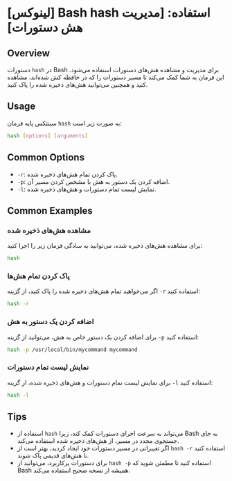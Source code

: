 # [لینوکس] Bash hash استفاده: [مدیریت هش دستورات]

## Overview
دستورات `hash` در Bash برای مدیریت و مشاهده هش‌های دستورات استفاده می‌شود. این فرمان به شما کمک می‌کند تا مسیر دستورات را که در حافظه کش شده‌اند، مشاهده کنید و همچنین می‌توانید هش‌های ذخیره شده را پاک کنید.

## Usage
سینتکس پایه فرمان `hash` به صورت زیر است:

```bash
hash [options] [arguments]
```

## Common Options
- `-r`: پاک کردن تمام هش‌های ذخیره شده.
- `-p`: اضافه کردن یک دستور به هش با مشخص کردن مسیر آن.
- `-l`: نمایش لیست تمام دستورات و هش‌های ذخیره شده.

## Common Examples

### مشاهده هش‌های ذخیره شده
برای مشاهده هش‌های ذخیره شده، می‌توانید به سادگی فرمان زیر را اجرا کنید:

```bash
hash
```

### پاک کردن تمام هش‌ها
اگر می‌خواهید تمام هش‌های ذخیره شده را پاک کنید، از گزینه `-r` استفاده کنید:

```bash
hash -r
```

### اضافه کردن یک دستور به هش
برای اضافه کردن یک دستور خاص به هش، می‌توانید از گزینه `-p` استفاده کنید:

```bash
hash -p /usr/local/bin/mycommand mycommand
```

### نمایش لیست تمام دستورات
برای نمایش لیست تمام دستورات و هش‌های ذخیره شده، از گزینه `-l` استفاده کنید:

```bash
hash -l
```

## Tips
- استفاده از `hash` می‌تواند به سرعت اجرای دستورات کمک کند، زیرا Bash به جای جستجوی مجدد در مسیر، از هش‌های ذخیره شده استفاده می‌کند.
- اگر تغییراتی در مسیر دستورات خود ایجاد کردید، بهتر است از `hash -r` استفاده کنید تا هش‌های قدیمی پاک شوند.
- برای دستورات پرکاربرد، می‌توانید از `hash -p` استفاده کنید تا مطمئن شوید که Bash همیشه از نسخه صحیح استفاده می‌کند.
